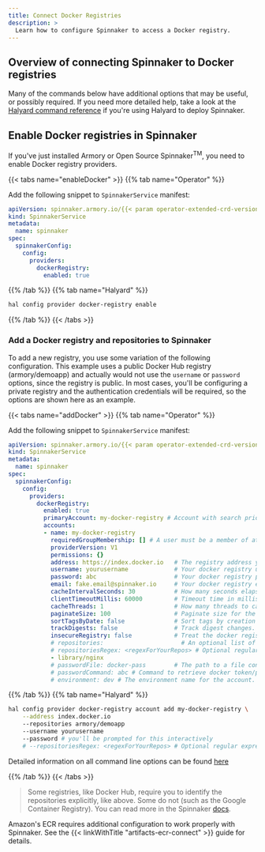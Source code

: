 ```yaml
---
title: Connect Docker Registries
description: >
  Learn how to configure Spinnaker to access a Docker registry.
---
```


## Overview of connecting Spinnaker to Docker registries

Many of the commands below have additional options that
may be useful, or possibly required.  If you need more detailed help, take
a look at the [Halyard command reference](https://www.spinnaker.io/reference/halyard/commands/#hal-config-provider-docker-registry) if you're using Halyard to deploy Spinnaker.

## Enable Docker registries in Spinnaker

If you've just installed Armory or Open Source Spinnaker<sup>TM</sup>, you need to enable Docker registry providers.

{{< tabs name="enableDocker" >}}
{{% tab name="Operator" %}}

Add the following snippet to `SpinnakerService` manifest:

```yaml
apiVersion: spinnaker.armory.io/{{< param operator-extended-crd-version >}}
kind: SpinnakerService
metadata:
  name: spinnaker
spec:
  spinnakerConfig:  
    config:
      providers:
        dockerRegistry:
          enabled: true
```

{{% /tab %}}
{{% tab name="Halyard" %}}

```bash
hal config provider docker-registry enable
```

{{% /tab %}}
{{< /tabs >}}

### Add a Docker registry and repositories to Spinnaker

To add a new registry, you use some variation of the following configuration.
This example uses a public Docker Hub registry (armory/demoapp) and actually
would not use the `username` or `password` options, since the registry is
public.  In most cases, you'll be configuring a private registry and the
authentication credentials will be required, so the options are shown here
as an example.

{{< tabs name="addDocker" >}}
{{% tab name="Operator" %}}

Add the following snippet to `SpinnakerService` manifest:

```yaml
apiVersion: spinnaker.armory.io/{{< param operator-extended-crd-version >}}
kind: SpinnakerService
metadata:
  name: spinnaker
spec:
  spinnakerConfig:  
    config:
      providers:
        dockerRegistry:
          enabled: true
          primaryAccount: my-docker-registry # Account with search priority. (Required when using a locally deployed registry.)
          accounts:
          - name: my-docker-registry
            requiredGroupMembership: [] # A user must be a member of at least one specified group in order to make changes to this account's cloud resources.
            providerVersion: V1
            permissions: {}
            address: https://index.docker.io   # The registry address you want to pull and deploy images from. For example: index.docker.io - DockerHub quay.io - Quay gcr.io - Google Container Registry (GCR) [us|eu|asia].gcr.io - Regional GCR localhost - Locally deployed registry
            username: yourusername             # Your docker registry username
            password: abc                      # Your docker registry password. This field support "encrypted" secret references.
            email: fake.email@spinnaker.io     # Your docker registry email (often this only needs to be well-formed, rather than be a real address)
            cacheIntervalSeconds: 30           # How many seconds elapse between polling your docker registry. Certain registries are sensitive to over-polling, and larger intervals (e.g. 10 minutes = 600 seconds) are desirable if you're seeing rate limiting.
            clientTimeoutMillis: 60000         # Timeout time in milliseconds for this repository.
            cacheThreads: 1                    # How many threads to cache all provided repos on. Really only useful if you have a ton of repos.
            paginateSize: 100                  # Paginate size for the docker repository _catalog endpoint.
            sortTagsByDate: false              # Sort tags by creation date.
            trackDigests: false                # Track digest changes. This is not recommended as it consumes a high QPM, and most registries are flaky.
            insecureRegistry: false            # Treat the docker registry as insecure (don't validate the ssl cert).
            # repositories:                      # An optional list of repositories to cache images from. If not provided, Spinnaker will attempt to read accessible repositories from the registries _catalog endpoint
            # repositoriesRegex: <regexForYourRepos> # Optional regular expression that specifies what repositories Clouddriver caches images from. This is useful if you add repos frequently. Any new repo that matches the regex gets cached automatically.
            - library/nginx
            # passwordFile: docker-pass        # The path to a file containing your docker password in plaintext (not docker/config.json file). This field support "encryptedFile" secret references.
            # passwordCommand: abc # Command to retrieve docker token/password, commands must be available in environment
            # environment: dev # The environment name for the account. Many accounts can share the same environmen(e.g. dev, test, prod)
```

{{% /tab %}}
{{% tab name="Halyard" %}}


```bash
hal config provider docker-registry account add my-docker-registry \
    --address index.docker.io
    --repositories armory/demoapp
    --username yourusername
    --password # you'll be prompted for this interactively
    # --repositoriesRegex: <regexForYourRepos> # Optional regular expression that limits what repositories Clouddriver caches images from. This is useful if you add repos frequently. Any new repo that matches the regex gets cached automatically.
```

Detailed information on all command line options can be found [here](https://www.spinnaker.io/reference/halyard/commands/#hal-config-provider-docker-registry-account-add)

{{% /tab %}}
{{< /tabs >}}

>Some registries, like Docker Hub, require you to identify the
repositories explicitly, like above.  Some do not (such as the Google
Container Registry).  You can read more in the Spinnaker [docs](https://www.spinnaker.io/setup/install/providers/docker-registry/).

Amazon's ECR requires additional configuration to work properly with Spinnaker.
See the {{< linkWithTitle "artifacts-ecr-connect" >}} guide for details.